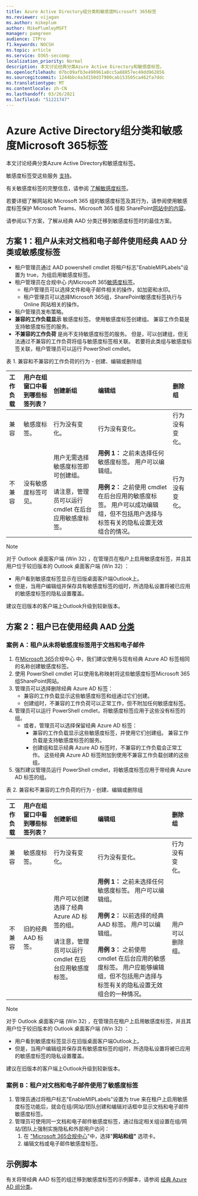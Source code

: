 ```yaml
---
title: Azure Active Directory组分类和敏感度Microsoft 365标签
ms.reviewer: vijagan
ms.author: mikeplum
author: MikePlumleyMSFT
manager: pamgreen
audience: ITPro
f1.keywords: NOCSH
ms.topic: article
ms.service: O365-seccomp
localization_priority: Normal
description: 本文讨论经典分类Azure Active Directory和敏感度标签。
ms.openlocfilehash: 07bc09afb3e490961a8cc5a88857ec49dd962856
ms.sourcegitcommit: 1244bbc4a3d150d37980cab153505ca462fa7ddc
ms.translationtype: MT
ms.contentlocale: zh-CN
ms.lasthandoff: 03/26/2021
ms.locfileid: "51221747"
---
```

# <a name="azure-active-directory-classification-and-sensitivity-labels-for-microsoft-365-groups"></a>Azure Active Directory组分类和敏感度Microsoft 365标签

本文讨论经典分类Azure Active Directory和敏感度标签。

敏感度标签受这些服务 [支持](./sensitivity-labels-teams-groups-sites.md)。

有关敏感度标签的完整信息，请参阅 [了解敏感度标签](sensitivity-labels.md)。

若要详细了解网站和 Microsoft 365 组的敏感度标签及其行为，请参阅使用敏感度标签保护 Microsoft Teams、Microsoft 365 组和 SharePoint[网站中的内容](sensitivity-labels-teams-groups-sites.md)。

请参阅以下方案，了解从经典 AAD 分类迁移到敏感度标签时的最佳方案。

## <a name="scenario-1-tenant-never-used-classic-aad-classifications-or-sensitivity-labels-for-documents-and-emails"></a>方案 1：租户从未对文档和电子邮件使用经典 AAD 分类或敏感度标签

- 租户管理员通过 AAD powershell cmdlet 将租户标志"EnableMIPLabels"设置为 true，为组启用敏感度标签。
- 租户管理员在合规中心 内Microsoft 365[敏感度标签](https://compliance.microsoft.com)。
    - 租户管理员可以选择文件和电子邮件相关的操作，如加密和水印。
    - 租户管理员可以选择Microsoft 365组，SharePoint敏感度标签执行与 Online 网站相关的操作。
- 租户管理员发布策略。
- **兼容的工作负载显示** 敏感度标签。 使用敏感度标签创建组。 兼容工作负载是支持敏感度标签的服务。
- **不兼容的工作负荷** 是尚不支持敏感度标签的服务。 但是，可以创建组，但无法通过不兼容的工作负荷将组与敏感度标签相关联。 若要将此类组与敏感度标签关联，租户管理员可以运行 PowerShell cmdlet。

表 1. 兼容和不兼容的工作负荷的行为 - 创建、编辑或删除组

|工作负载|用户在组窗口中看到哪些标签列表？|创建新组 |编辑组 |删除组 |
|:-------|:-------|:--------|:--------|:--------|   
|兼容   |敏感度标签。 |行为没有变化。 |行为没有变化。 |行为没有变化。 |
|不兼容 |没有敏感度标签可见。 |用户无需选择敏感度标签即可创建组。 <br><br> 请注意，管理员可以运行 cmdlet 在后台应用敏感度标签。 |**用例 1：** 之前未选择任何敏感度标签。 用户可以编辑组。<br><br> **用例 2：** 之前使用 cmdlet 在后台应用的敏感度标签。 用户可以成功编辑组，但不包括用户选择与标签有关的隐私设置无效组合的情况。 |行为没有变化。|

> [!NOTE]
> 对于 Outlook 桌面客户端 (Win 32) ，在管理员在租户上启用敏感度标签，并且其用户位于较旧版本的 Outlook 桌面客户端 (Win 32) ：
>
> - 用户看到敏感度标签显示在旧版桌面客户端Outlook上。
> - 但是，当用户编辑组并保存具有敏感度标签的组时，所选隐私设置将被已应用的敏感度标签的隐私设置覆盖。
>
> 建议在旧版本的客户端上Outlook升级到较新版本。

## <a name="scenario-2-tenant-is-already-using-classic-aad-classifications"></a>方案 2：租户已在使用经典 AAD [分类](../enterprise/manage-microsoft-365-groups-with-powershell.md)

### <a name="case-a-tenant-never-used-sensitivity-labels-for-documents-and-emails"></a>案例 A：租户从未将敏感度标签用于文档和电子邮件

1. 在[Microsoft 365](https://compliance.microsoft.com)合规中心 中，我们建议使用与现有经典 Azure AD 标签相同的名称创建敏感度标签。
2. 使用 PowerShell cmdlet 可以使用名称映射将这些敏感度标签Microsoft 365组SharePoint网站。
3. 管理员可以选择删除经典 Azure AD 标签：
    - 兼容的工作负载显示这些敏感度标签和组通过它们创建。
    - 创建组时，不兼容的工作负荷可以正常工作，但不附加任何敏感度标签。
4. 管理员可以运行 PowerShell cmdlet，将敏感度标签应用于这些没有标签的组。
    - 或者，管理员可以选择保留经典 Azure AD 标签：
        - 兼容的工作负载显示这些敏感度标签，并使用它们创建组。 兼容工作负载是支持敏感度标签的服务。
        - 创建组和显示经典 Azure AD 标签时，不兼容的工作负载会正常工作。 这些经典 Azure AD 标签附加到使用不兼容工作负载创建的这些组。
5. 强烈建议管理员运行 PowerShell cmdlet，将敏感度标签应用于带经典 Azure AD 标签的组。

表 2. 兼容和不兼容的工作负荷的行为 - 创建、编辑或删除组

|工作负载|用户在组窗口中看到哪些标签列表？|创建新组 |编辑组 |删除组 |
|:-------|:-------|:--------|:--------|:--------|   
|兼容   |敏感度标签。 |行为没有变化。 |行为没有变化。 |行为没有变化。 |
|不兼容 |旧的经典 AAD 标签。 |用户可以创建选择了经典 Azure AD 标签的组。 <br><br>请注意，管理员可以运行 cmdlet 在后台应用敏感度标签。 |**用例 1：** 之前未选择任何敏感度标签。 用户可以编辑组。<br><br> **用例 2：** 以前选择的经典 AAD 标签。 用户可以编辑组。<br><br> **用例 3：** 之前使用 cmdlet 在后台应用的敏感度标签。 用户应能够编辑组，但不包括用户选择与标签有关的隐私设置无效组合的一种情况。 |用户可以删除组。 |

> [!NOTE]
> 对于 Outlook 桌面客户端 (Win 32) ，在管理员在租户上启用敏感度标签，并且其用户位于较旧版本的 Outlook 桌面客户端 (Win 32) ：
>
> - 用户看到敏感度标签显示在旧版桌面客户端Outlook上。
> - 但是，当用户编辑组并保存具有敏感度标签的组时，所选隐私设置将被已应用的敏感度标签的隐私设置覆盖。
>
> 建议在旧版本的客户端上Outlook升级到较新版本。

### <a name="case-b-tenant-used-sensitivity-labels-for-documents-and-emails"></a>案例 B：租户对文档和电子邮件使用了敏感度标签

1. 管理员通过将租户标志"EnableMIPLabels"设置为 true 来在租户上启用敏感度标签功能后，就会在组/网站/团队创建和编辑对话框中显示文档和电子邮件敏感度标签。
2. 管理员可使用同一文档和电子邮件敏感度标签，通过指定相关组设置在组/网站/团队上强制实施隐私和外部用户访问：
    1. 在 ["Microsoft 365合规中心](https://compliance.microsoft.com)"中，选择"**网站和组"** 选项卡。
    2. 编辑文档或电子邮件敏感度标签。

## <a name="sample-script"></a>示例脚本

有关将带经典 AAD 标签的组迁移到敏感度标签的示例脚本，请参阅 [经典 Azure AD 组分类](./sensitivity-labels-teams-groups-sites.md#classic-azure-ad-group-classification)。